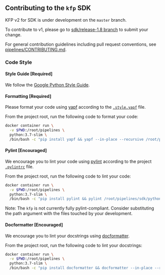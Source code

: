 ## Contributing to the `kfp` SDK
KFP v2 for SDK is under development on the `master` branch.

To contribute to v1, please go to [sdk/release-1.8 branch](https://github.com/kubeflow/pipelines/tree/sdk/release-1.8) to submit your change. 

For general contribution guidelines including pull request conventions, see [pipelines/CONTRIBUTING.md](https://github.com/kubeflow/pipelines/blob/master/CONTRIBUTING.md).

### Code Style

#### Style Guide [Required]
We follow the [Google Python Style Guide](https://google.github.io/styleguide/pyguide.html).

#### Formatting [Required]
Please format your code using [yapf](https://github.com/google/yapf) according to the [`.style.yapf`](https://github.com/kubeflow/pipelines/blob/master/.style.yapf) file.

From the project root, run the following code to format your code:
```sh
docker container run \
  -v $PWD:/root/pipelines \
  python:3.7-slim \
  /bin/bash -c "pip install yapf && yapf --in-place --recursive /root/pipelines/sdk/python"
```

#### Pylint [Encouraged]
We encourage you to lint your code using [pylint](https://pylint.org/) according to the project [`.pylintrc`](https://github.com/kubeflow/pipelines/blob/master/.pylintrc) file.

From the project root, run the following code to lint your code:
```sh
docker container run \
  -v $PWD:/root/pipelines \
  python:3.7-slim \
  /bin/bash -c "pip install pylint && pylint /root/pipelines/sdk/python/kfp /root/python/pipelines/sdk/python/tests/"
```

Note: The `kfp` is not currently fully pylint-compliant. Consider substituting the path argument with the files touched by your development.
#### Docformatter [Encouraged]
We encourage you to lint your docstrings using [docformatter](https://github.com/PyCQA/docformatter).

From the project root, run the following code to lint your docstrings:
```sh
docker container run \
  -v $PWD:/root/pipelines \
  python:3.7-slim \
  /bin/bash -c "pip install docformatter && docformatter --in-place --recursive /root/pipelines/sdk/python"
```

